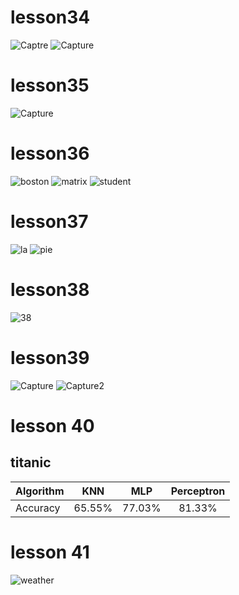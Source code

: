 # lesson34
![Captre](https://user-images.githubusercontent.com/88095232/152510789-865cd850-a3a3-4cf5-ae3a-b7bab23d797e.PNG)
![Capture](https://user-images.githubusercontent.com/88095232/152510799-1a4d07df-41ec-4497-af61-7a15d4d0a0fd.PNG)
# lesson35
![Capture](https://user-images.githubusercontent.com/88095232/152647121-042a3042-3cb8-49c3-ae76-f2564abcfe50.PNG)
# lesson36
![boston](https://user-images.githubusercontent.com/88095232/153998907-f4a7e7c4-b8f8-44b3-8f62-02641148b9d4.PNG)
![matrix](https://user-images.githubusercontent.com/88095232/153998916-986f8939-036b-4c3d-836d-225a9ee937fc.PNG)
![student](https://user-images.githubusercontent.com/88095232/153998918-0a413fe9-de87-409d-b965-f8551de08309.PNG)
# lesson37
![la](https://user-images.githubusercontent.com/88095232/154027076-233918d1-1bcd-4182-a1e6-e13315a0994e.PNG)
![pie](https://user-images.githubusercontent.com/88095232/154027085-29ce5fe1-c587-45b5-b1fb-49c2ad7a5e18.PNG)
# lesson38
![38](https://user-images.githubusercontent.com/88095232/154804671-ab83bccc-7f91-4382-a5a2-4e250aca7c1a.PNG)
# lesson39
![Capture](https://user-images.githubusercontent.com/88095232/155764290-eadee0ab-916e-4665-8073-77cd72759187.PNG)
![Capture2](https://user-images.githubusercontent.com/88095232/155764301-59fd0821-67db-4563-bf20-cde05b949caa.PNG)
# lesson 40
## titanic
| Algorithm  | KNN    | MLP | Perceptron |
| ------------- |:-------------:|:-----:|:---:|
  | Accuracy | 65.55% | 77.03% | 81.33% |
# lesson 41
![weather](https://user-images.githubusercontent.com/88095232/156843941-2884aff0-5c16-42fb-8624-6d002cb5005a.PNG)
